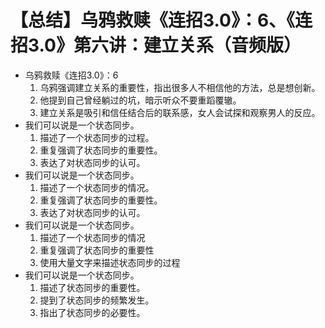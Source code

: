 # 【总结】乌鸦救赎《连招3.0》：6、《连招3.0》第六讲：建立关系（音频版）

-   乌鸦救赎《连招3.0》：6
    1.  乌鸦强调建立关系的重要性，指出很多人不相信他的方法，总是想创新。
    2.  他提到自己曾经躺过的坑，暗示听众不要重蹈覆辙。
    3.  建立关系是吸引和信任结合后的联系感，女人会试探和观察男人的反应。
-   我们可以说是一个状态同步。
    1.  描述了一个状态同步的过程。
    2.  重复强调了状态同步的重要性。
    3.  表达了对状态同步的认可。
-   我们可以说是一个状态同步。
    1.  描述了一个状态同步的情况。
    2.  重复强调了状态同步的重要性。
    3.  表达了对状态同步的认可。
-   我们可以说是一个状态同步。
    1.  描述了一个状态同步的情况
    2.  重复强调了状态同步的重要性
    3.  使用大量文字来描述状态同步的过程
-   我们可以说是一个状态同步。
    1.  描述了状态同步的重要性。
    2.  提到了状态同步的频繁发生。
    3.  指出了状态同步的必要性。